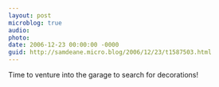 ```yaml
---
layout: post
microblog: true
audio: 
photo: 
date: 2006-12-23 00:00:00 -0000
guid: http://samdeane.micro.blog/2006/12/23/t1587503.html
---
```

Time to venture into the garage to search for decorations!
